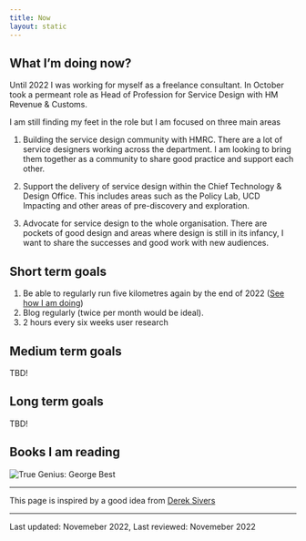 ```yaml
---
title: Now
layout: static
---
```



## What I’m doing now?

Until 2022 I was working for myself as a freelance consultant. In October took a permeant role as Head of Profession for Service Design with HM Revenue & Customs.

I am still finding my feet in the role but I am focused on three main areas

1. Building the service design community with HMRC. There are a lot of service designers working across the department. I am looking to bring them together as a community to share good practice and support each other.

2. Support the delivery of service design within the Chief Technology & Design Office. This includes areas such as the Policy Lab, UCD Impacting and other areas of pre-discovery and exploration.

3. Advocate for service design to the whole organisation. There are pockets of good design and areas where design is still in its infancy, I want to share the successes and good work with new audiences.

## Short term goals
1. Be able to regularly run five kilometres again by the end of 2022 ([See how I am doing](https://docs.google.com/spreadsheets/d/1-GB-NvmneyGMMdGRvW6n7-IpRAslK12J4mm8NvQQrc0/edit#gid=1948449458))
2. Blog regularly (twice per month would be ideal).
3. 2 hours every six weeks user research

## Medium term goals

TBD!

## Long term goals

TBD!

## Books I am reading
![True Genius: George Best](/static/img/true-genius.jpg)

___
This page is inspired by a good idea from [Derek Sivers](https://nownownow.com/about)
___
Last updated: Novemeber 2022, Last reviewed: Novemeber 2022
